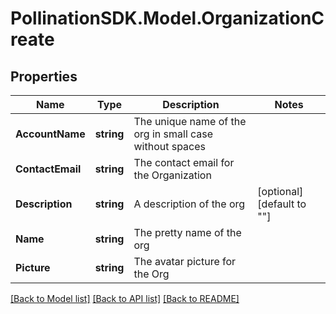 
# PollinationSDK.Model.OrganizationCreate

## Properties

Name | Type | Description | Notes
------------ | ------------- | ------------- | -------------
**AccountName** | **string** | The unique name of the org in small case without spaces | 
**ContactEmail** | **string** | The contact email for the Organization | 
**Description** | **string** | A description of the org | [optional] [default to ""]
**Name** | **string** | The pretty name of the org | 
**Picture** | **string** | The avatar picture for the Org | 

[[Back to Model list]](../README.md#documentation-for-models)
[[Back to API list]](../README.md#documentation-for-api-endpoints)
[[Back to README]](../README.md)

